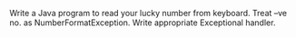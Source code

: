 Write a Java program to read your lucky number from keyboard. Treat –ve no. as NumberFormatException. Write appropriate Exceptional handler.